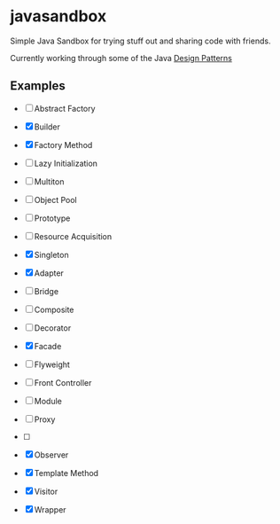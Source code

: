 javasandbox
===========

Simple Java Sandbox for trying stuff out and sharing code with friends.

Currently working through some of the Java <a href="http://en.wikipedia.org/wiki/Software_design_pattern">Design Patterns</a>

Examples
---------
- [ ] Abstract Factory
- [x] Builder
- [x] Factory Method
- [ ] Lazy Initialization
- [ ] Multiton
- [ ] Object Pool
- [ ] Prototype
- [ ] Resource Acquisition
- [x] Singleton

- [x] Adapter
- [ ] Bridge
- [ ] Composite
- [ ] Decorator
- [x] Facade
- [ ] Flyweight
- [ ] Front Controller
- [ ] Module
- [ ] Proxy
- [ ] 


- [x] Observer
- [x] Template Method
- [x] Visitor
- [x] Wrapper

